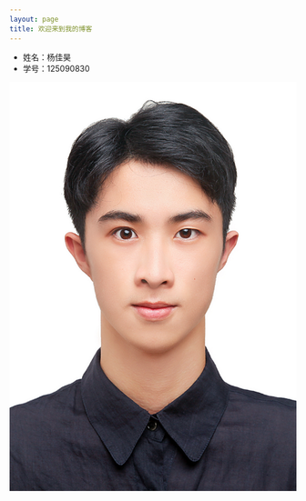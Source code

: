 ```yaml
---
layout: page  
title: 欢迎来到我的博客
---
```


- 姓名：杨佳昊
- 学号：125090830

![我的照片](/image/微信图片_2025-08-11_105057_239.jpg)
